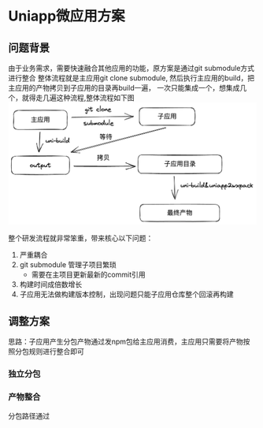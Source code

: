 # Uniapp微应用方案
## 问题背景
由于业务需求，需要快速融合其他应用的功能，原方案是通过git submodule方式进行整合
整体流程就是主应用git clone submodule, 然后执行主应用的build，把主应用的产物拷贝到子应用的目录再build一遍，
一次只能集成一个，想集成几个，就得走几遍这种流程,整体流程如下图     
<img src="https://github.com/nibilin33/frontend-blog/raw/master/press/guide/img/old-progress.png">

整个研发流程就非常笨重，带来核心以下问题：      
1. 严重耦合 
2. git submodule 管理子项目繁琐
    - 需要在主项目更新最新的commit引用
3. 构建时间成倍数增长   
4. 子应用无法做构建版本控制，出现问题只能子应用仓库整个回滚再构建   
   
## 调整方案     
思路：子应用产生分包产物通过发npm包给主应用消费，主应用只需要将产物按照分包规则进行整合即可         

### 独立分包

### 产物整合
分包路径通过
